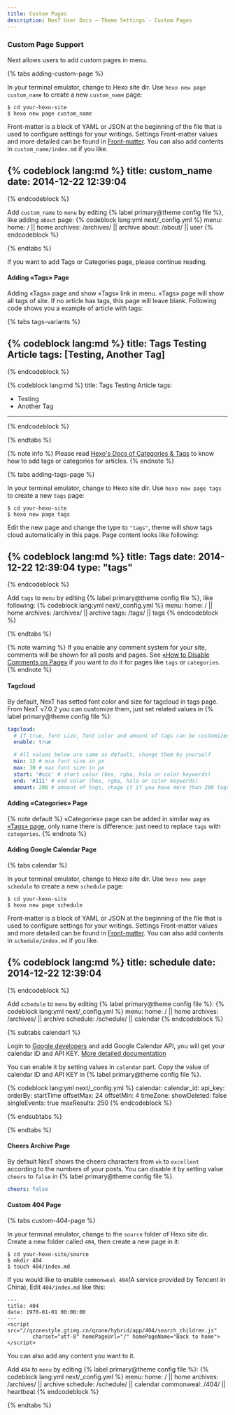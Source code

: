 ```yaml
---
title: Custom Pages
description: NexT User Docs – Theme Settings - Custom Pages
---
```


### Custom Page Support

Next allows users to add custom pages in menu.

{% tabs adding-custom-page %}
<!-- tab Adding New Page → -->
In your terminal emulator, change to Hexo site dir. Use `hexo new page custom_name` to create a new `custom_name` page:

    $ cd your-hexo-site
    $ hexo new page custom_name

<!-- endtab -->

<!-- tab Setting Front-matter Values → -->
Front-matter is a block of YAML or JSON at the beginning of the file that is used to configure settings for your writings. Settings Front-matter values and more detailed can be found in [Front-matter](https://hexo.io/docs/front-matter). You can also add contents in `custom_name/index.md` if you like.

{% codeblock lang:md %}
title: custom_name
date: 2014-12-22 12:39:04
---
{% endcodeblock %}
<!-- endtab -->

<!-- tab Editting Menu -->
Add `custom_name` to `menu` by editing {% label primary@theme config file %}, like adding `about` page:
{% codeblock lang:yml next/_config.yml %}
menu:
  home: / || home
  archives: /archives/ || archive
  about: /about/ || user
{% endcodeblock %}
<!-- endtab -->
{% endtabs %}

If you want to add Tags or Categories page, please continue reading.

#### Adding «Tags» Page

Adding «Tags» page and show «Tags» link in menu. «Tags» page will show all tags of site. If no article has tags, this page will leave blank.
Following code shows you a example of article with tags:

{% tabs tags-variants %}
<!-- tab Variant 1 -->
{% codeblock lang:md %}
title: Tags Testing Article
tags: [Testing, Another Tag]
---
{% endcodeblock %}
<!-- endtab -->

<!-- tab Variant 2 -->
{% codeblock lang:md %}
title: Tags Testing Article
tags:
  - Testing
  - Another Tag
---
{% endcodeblock %}
<!-- endtab -->
{% endtabs %}

{% note info %}
Please read [Hexo's Docs of Categories & Tags](https://hexo.io/docs/front-matter#Categories-amp-Tags) to know how to add tags or categories for articles.
{% endnote %}

{% tabs adding-tags-page %}
<!-- tab Adding New Page → -->
In your terminal emulator, change to Hexo site dir. Use `hexo new page tags` to create a new `tags` page:

    $ cd your-hexo-site
    $ hexo new page tags

<!-- endtab -->

<!-- tab Setting Page Type → -->
Edit the new page and change the type to `"tags"`, theme will show tags cloud automatically in this page. Page content looks like following:

{% codeblock lang:md %}
title: Tags
date: 2014-12-22 12:39:04
type: "tags"
---
{% endcodeblock %}
<!-- endtab -->

<!-- tab Editting Menu -->
Add `tags` to `menu` by editing {% label primary@theme config file %}, like following:
{% codeblock lang:yml next/_config.yml %}
menu:
  home: / || home
  archives: /archives/ || archive
  tags: /tags/ || tags
{% endcodeblock %}
<!-- endtab -->
{% endtabs %}

{% note warning %}
If you enable any comment system for your site, comments will be shown for all posts and pages.
See [«How to Disable Comments on Page»](/docs/faqs/#How-to-Disable-Comments-on-Page) if you want to do it for pages like `tags` or `categories`.
{% endnote %}

#### Tagcloud

By default, NexT has setted font color and size for tagcloud in tags page.
From NexT v7.0.2 you can customize them, just set related values in {% label primary@theme config file %}:

```yml next/_config.yml
tagcloud:
  # If true, font size, font color and amount of tags can be customized
  enable: true

  # All values below are same as default, change them by yourself
  min: 12 # min font size in px
  max: 30 # max font size in px
  start: '#ccc' # start color (hex, rgba, hsla or color keywords)
  end: '#111' # end color (hex, rgba, hsla or color keywords)
  amount: 200 # amount of tags, chage it if you have more than 200 tags
```

#### Adding «Categories» Page

{% note default %}
«Categories» page can be added in similar way as [«Tags» page](#Adding-%C2%ABTags%C2%BB-Page), only name there is difference: just need to replace `tags` with `categories`.
{% endnote %}

#### Adding Google Calendar Page

{% tabs calendar %}
<!-- tab Adding Schedule Page → -->
In your terminal emulator, change to Hexo site dir. Use `hexo new page schedule` to create a new `schedule` page:

    $ cd your-hexo-site
    $ hexo new page schedule

<!-- endtab -->

<!-- tab Setting Front-matter Values → -->
Front-matter is a block of YAML or JSON at the beginning of the file that is used to configure settings for your writings. Settings Front-matter values and more detailed can be found in [Front-matter](https://hexo.io/docs/front-matter). You can also add contents in `schedule/index.md` if you like.

{% codeblock lang:md %}
title: schedule
date: 2014-12-22 12:39:04
---
{% endcodeblock %}
<!-- endtab -->

<!-- tab Editting Menu → -->
Add `schedule` to `menu` by editing {% label primary@theme config file %}:
{% codeblock lang:yml next/_config.yml %}
menu:
  home: / || home
  archives: /archives/ || archive
  schedule: /schedule/ || calendar
{% endcodeblock %}
<!-- endtab -->

<!-- tab Setting Google Calendar-->

{% subtabs calendar1 %}
<!-- tab Get calendar ID and API KEY→  -->
Login to [Google developers](https://console.developers.google.com/flows/enableapi?apiid=calendar) and add Google Calendar API, you will get your calendar ID and API KEY. [More detailed documentation](https://developers.google.com/calendar/quickstart/js)

<!-- endtab -->
<!-- tab NexT Config  -->
You can enable it by setting values in `calendar` part. Copy the value of calendar ID and API KEY in {% label primary@theme config file %}.

{% codeblock lang:yml next/_config.yml %}
calendar:
  calendar_id: <required>
  api_key: <required>
  orderBy: startTime
  offsetMax: 24
  offsetMin: 4
  timeZone:
  showDeleted: false
  singleEvents: true
  maxResults: 250
{% endcodeblock %}
<!-- endtab -->
{% endsubtabs %}

<!-- endtab -->
{% endtabs %}

#### Cheers Archive Page

By default NexT shows the cheers characters from `ok` to `excellent` according to the numbers of your posts. You can disable it by setting value `cheers` to `false` in {% label primary@theme config file %}.

```yml next/_config.yml
cheers: false
```

#### Custom 404 Page

{% tabs custom-404-page %}
<!-- tab Adding New Page → -->
In your terminal emulator, change to the `source` folder of Hexo site dir. Create a new folder called `404`, then create a new page in it:

    $ cd your-hexo-site/source
    $ mkdir 404
    $ touch 404/index.md

<!-- endtab -->

<!-- tab Editting Page → -->
If you would like to enable `commonweal 404`(A service provided by Tencent in China), Edit `404/index.md` like this:

    ---
    title: 404
    date: 1970-01-01 00:00:00
    ---
    <script src="//qzonestyle.gtimg.cn/qzone/hybrid/app/404/search_children.js"
            charset="utf-8" homePageUrl="/" homePageName="Back to home">
    </script>

You can also add any content you want to it.
<!-- endtab -->

<!-- tab Editting Menu → -->
Add `404` to `menu` by editing {% label primary@theme config file %}:
{% codeblock lang:yml next/_config.yml %}
menu:
  home: / || home
  archives: /archives/ || archive
  schedule: /schedule/ || calendar
  commonweal: /404/ || heartbeat
{% endcodeblock %}
<!-- endtab -->
{% endtabs %}
